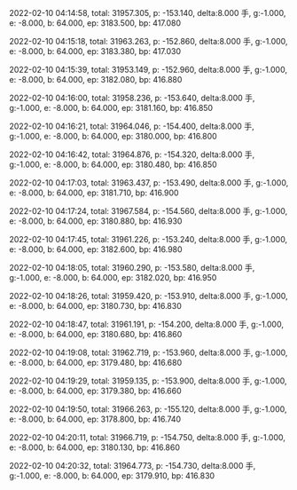 2022-02-10 04:14:58, total: 31957.305, p: -153.140, delta:8.000 手, g:-1.000, e: -8.000, b: 64.000, ep: 3183.500, bp: 417.080

2022-02-10 04:15:18, total: 31963.263, p: -152.860, delta:8.000 手, g:-1.000, e: -8.000, b: 64.000, ep: 3183.380, bp: 417.030

2022-02-10 04:15:39, total: 31953.149, p: -152.960, delta:8.000 手, g:-1.000, e: -8.000, b: 64.000, ep: 3182.080, bp: 416.880

2022-02-10 04:16:00, total: 31958.236, p: -153.640, delta:8.000 手, g:-1.000, e: -8.000, b: 64.000, ep: 3181.160, bp: 416.850

2022-02-10 04:16:21, total: 31964.046, p: -154.400, delta:8.000 手, g:-1.000, e: -8.000, b: 64.000, ep: 3180.000, bp: 416.800

2022-02-10 04:16:42, total: 31964.876, p: -154.320, delta:8.000 手, g:-1.000, e: -8.000, b: 64.000, ep: 3180.480, bp: 416.850

2022-02-10 04:17:03, total: 31963.437, p: -153.490, delta:8.000 手, g:-1.000, e: -8.000, b: 64.000, ep: 3181.710, bp: 416.900

2022-02-10 04:17:24, total: 31967.584, p: -154.560, delta:8.000 手, g:-1.000, e: -8.000, b: 64.000, ep: 3180.880, bp: 416.930

2022-02-10 04:17:45, total: 31961.226, p: -153.240, delta:8.000 手, g:-1.000, e: -8.000, b: 64.000, ep: 3182.600, bp: 416.980

2022-02-10 04:18:05, total: 31960.290, p: -153.580, delta:8.000 手, g:-1.000, e: -8.000, b: 64.000, ep: 3182.020, bp: 416.950

2022-02-10 04:18:26, total: 31959.420, p: -153.910, delta:8.000 手, g:-1.000, e: -8.000, b: 64.000, ep: 3180.730, bp: 416.830

2022-02-10 04:18:47, total: 31961.191, p: -154.200, delta:8.000 手, g:-1.000, e: -8.000, b: 64.000, ep: 3180.680, bp: 416.860

2022-02-10 04:19:08, total: 31962.719, p: -153.960, delta:8.000 手, g:-1.000, e: -8.000, b: 64.000, ep: 3179.480, bp: 416.680

2022-02-10 04:19:29, total: 31959.135, p: -153.900, delta:8.000 手, g:-1.000, e: -8.000, b: 64.000, ep: 3179.380, bp: 416.660

2022-02-10 04:19:50, total: 31966.263, p: -155.120, delta:8.000 手, g:-1.000, e: -8.000, b: 64.000, ep: 3178.800, bp: 416.740

2022-02-10 04:20:11, total: 31966.719, p: -154.750, delta:8.000 手, g:-1.000, e: -8.000, b: 64.000, ep: 3180.130, bp: 416.860

2022-02-10 04:20:32, total: 31964.773, p: -154.730, delta:8.000 手, g:-1.000, e: -8.000, b: 64.000, ep: 3179.910, bp: 416.830